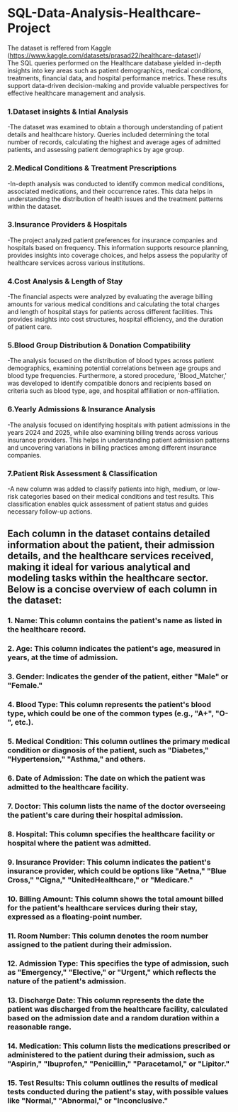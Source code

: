# SQL-Data-Analysis-Healthcare-Project

The dataset is reffered from Kaggle (https://www.kaggle.com/datasets/prasad22/healthcare-dataset)/  
The SQL queries performed on the Healthcare database yielded in-depth insights into key areas such as patient demographics, medical conditions, treatments, financial data, and hospital performance metrics. These results support data-driven decision-making and provide valuable perspectives for effective healthcare management and analysis.

### 1.Dataset insights & Intial Analysis
-The dataset was examined to obtain a thorough understanding of patient details and healthcare history. Queries included determining the total number of records, calculating the highest and average ages of admitted patients, and assessing patient demographics by age group.

### 2.Medical Conditions & Treatment Prescriptions
-In-depth analysis was conducted to identify common medical conditions, associated medications, and their occurrence rates. This data helps in understanding the distribution of health issues and the treatment patterns within the dataset.

### 3.Insurance Providers & Hospitals
-The project analyzed patient preferences for insurance companies and hospitals based on frequency. This information supports resource planning, provides insights into coverage choices, and helps assess the popularity of healthcare services across various institutions.

### 4.Cost Analysis & Length of Stay
-The financial aspects were analyzed by evaluating the average billing amounts for various medical conditions and calculating the total charges and length of hospital stays for patients across different facilities. This provides insights into cost structures, hospital efficiency, and the duration of patient care.

### 5.Blood Group Distribution & Donation Compatibility
-The analysis focused on the distribution of blood types across patient demographics, examining potential correlations between age groups and blood type frequencies. Furthermore, a stored procedure, 'Blood_Matcher,' was developed to identify compatible donors and recipients based on criteria such as blood type, age, and hospital affiliation or non-affiliation.

### 6.Yearly Admissions & Insurance Analysis
-The analysis focused on identifying hospitals with patient admissions in the years 2024 and 2025, while also examining billing trends across various insurance providers. This helps in understanding patient admission patterns and uncovering variations in billing practices among different insurance companies.

### 7.Patient Risk Assessment & Classification
-A new column was added to classify patients into high, medium, or low-risk categories based on their medical conditions and test results. This classification enables quick assessment of patient status and guides necessary follow-up actions.

## Each column in the dataset contains detailed information about the patient, their admission details, and the healthcare services received, making it ideal for various analytical and modeling tasks within the healthcare sector. Below is a concise overview of each column in the dataset:

### 1. Name: This column contains the patient's name as listed in the healthcare record.

### 2. Age: This column indicates the patient's age, measured in years, at the time of admission.

### 3. Gender: Indicates the gender of the patient, either "Male" or "Female."

### 4. Blood Type: This column represents the patient's blood type, which could be one of the common types (e.g., "A+", "O-", etc.).

### 5. Medical Condition: This column outlines the primary medical condition or diagnosis of the patient, such as "Diabetes," "Hypertension," "Asthma," and others.

### 6. Date of Admission: The date on which the patient was admitted to the healthcare facility.

### 7. Doctor: This column lists the name of the doctor overseeing the patient's care during their hospital admission.

### 8. Hospital: This column specifies the healthcare facility or hospital where the patient was admitted.

### 9. Insurance Provider: This column indicates the patient's insurance provider, which could be options like "Aetna," "Blue Cross," "Cigna," "UnitedHealthcare," or "Medicare."

### 10. Billing Amount: This column shows the total amount billed for the patient's healthcare services during their stay, expressed as a floating-point number.

### 11. Room Number: This column denotes the room number assigned to the patient during their admission.

### 12. Admission Type: This specifies the type of admission, such as "Emergency," "Elective," or "Urgent," which reflects the nature of the patient's admission.

### 13. Discharge Date: This column represents the date the patient was discharged from the healthcare facility, calculated based on the admission date and a random duration within a reasonable range.

### 14. Medication: This column lists the medications prescribed or administered to the patient during their admission, such as "Aspirin," "Ibuprofen," "Penicillin," "Paracetamol," or "Lipitor."

### 15. Test Results: This column outlines the results of medical tests conducted during the patient's stay, with possible values like "Normal," "Abnormal," or "Inconclusive."


